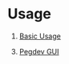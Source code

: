 Usage
=====

1. [Basic Usage](http://pegdev.oopish.com/usage/01-basic-usage.html)
<!--2. [PegRule Buttons](http://pegdev.oopish.com/usage/02-pegrule-buttons.html)-->
3. [Pegdev GUI](http://pegdev.oopish.com/usage/03-pegdev-gui.html)
